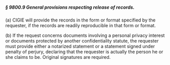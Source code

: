 ##### § 9800.9 General provisions respecting release of records. #####

(a) CIGIE will provide the records in the form or format specified by the requester, if the records are readily reproducible in that form or format.

(b) If the request concerns documents involving a personal privacy interest or documents protected by another confidentiality statute, the requester must provide either a notarized statement or a statement signed under penalty of perjury, declaring that the requester is actually the person he or she claims to be. Original signatures are required.